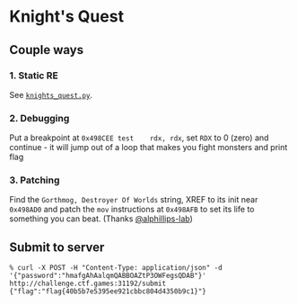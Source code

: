 # Knight's Quest

## Couple ways

### 1. Static RE

See [`knights_quest.py`](knights_quest.py).

### 2. Debugging
Put a breakpoint at `0x498CEE test    rdx, rdx`, set `RDX` to 0 (zero) and continue - it will jump out of a loop that
makes you fight monsters and print flag

### 3. Patching

Find the `Gorthmog, Destroyer Of Worlds` string, XREF to its init near `0x498AD0` and patch the `mov`
instructions at `0x498AFB` to set its life to something you can beat. (Thanks [@alphillips-lab](https://github.com/alphillips-lab))

## Submit to server

```shell
% curl -X POST -H "Content-Type: application/json" -d '{"password":"hmafgAhAalqmQABBOAZtP3OWFegsQDAB"}' http://challenge.ctf.games:31192/submit
{"flag":"flag{40b5b7e5395ee921cbbc804d4350b9c1}"}
```